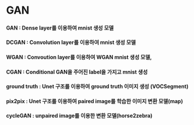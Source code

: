 # GAN

#### GAN : Dense layer를 이용하여 mnist 생성 모델
#### DCGAN : Convolution layer를 이용하여 mnist 생성 모델
#### WGAN : Convoution layer를 이용하여 WGAN mnist 생성 모델, 
#### CGAN : Conditional GAN을 주어진 label을 가지고 mnist 생성
#### ground truth : Unet 구조를 이용하여 ground truth 이미지 생성 (VOCSegment)
#### pix2pix : Unet 구조를 이용하여 paired image를 학습한 이미지 변환 모델(map)
#### cycleGAN : unpaired image를 이용한 변환 모델(horse2zebra)
